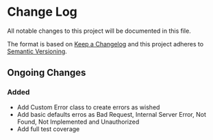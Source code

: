 # Change Log
All notable changes to this project will be documented in this file.

The format is based on [Keep a Changelog](http://keepachangelog.com/)
and this project adheres to [Semantic Versioning](http://semver.org/).

## Ongoing Changes
### Added
- Add Custom Error class to create errors as wished
- Add basic defaults erros as Bad Request, Internal Server Error, Not Found, Not Implemented and Unauthorized
- Add full test coverage
